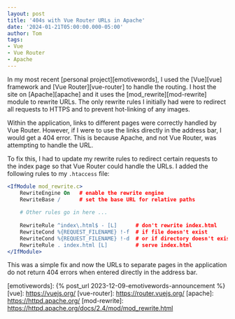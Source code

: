 ```yaml
---
layout: post
title: '404s with Vue Router URLs in Apache'
date: '2024-01-21T05:00:00.000-05:00'
author: Tom
tags:
- Vue
- Vue Router
- Apache
---
```

In my most recent [personal project][emotivewords], I used the [Vue][vue] framework and [Vue Router][vue-router] to
handle the routing. I host the site on [Apache][apache] and it uses the [mod_rewrite][mod-rewrite] module to rewrite
URLs. The only rewrite rules I initially had were to redirect all requests to HTTPS and to prevent hot-linking of any
images.

Within the application, links to different pages were correctly handled by Vue Router. However, if I were to use the
links directly in the address bar, I would get a 404 error. This is because Apache, and not Vue Router, was attempting
to handle the URL.

To fix this, I had to update my rewrite rules to redirect certain requests to the index page so that Vue Router could
handle the URLs. I added the following rules to my `.htaccess` file:

```apache
<IfModule mod_rewrite.c>
    RewriteEngine On   # enable the rewrite engine
    RewriteBase /      # set the base URL for relative paths
    
    # Other rules go in here ...
    
    RewriteRule ^index\.html$ - [L]      # don't rewrite index.html
    RewriteCond %{REQUEST_FILENAME} !-f  # if file doesn't exist
    RewriteCond %{REQUEST_FILENAME} !-d  # or if directory doesn't exist
    RewriteRule . index.html [L]         # serve index.html
</IfModule>
```

This was a simple fix and now the URLs to separate pages in the application do not return 404 errors when entered
directly in the address bar.

[emotivewords]: {% post_url 2023-12-09-emotivewords-announcement %}
[vue]: https://vuejs.org/
[vue-router]: https://router.vuejs.org/
[apache]: https://httpd.apache.org/
[mod-rewrite]: https://httpd.apache.org/docs/2.4/mod/mod_rewrite.html